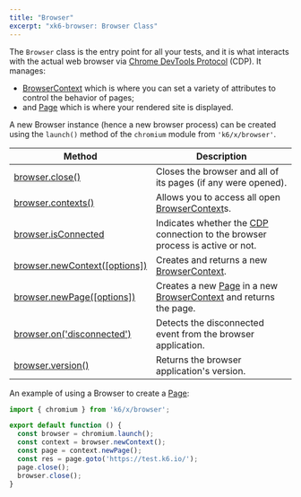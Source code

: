 ```yaml
---
title: "Browser"
excerpt: "xk6-browser: Browser Class"
---
```


The `Browser` class is the entry point for all your tests, and it is what interacts with the actual web browser via [Chrome DevTools Protocol](https://chromedevtools.github.io/devtools-protocol/) (CDP). It manages:
- [BrowserContext](/javascript-api/xk6-browser/browsercontext/) which is where you can set a variety of attributes to control the behavior of pages;
- and [Page](/javascript-api/xk6-browser/page/) which is where your rendered site is displayed.

A new Browser instance (hence a new browser process) can be created using the `launch()` method of the `chromium` module from `'k6/x/browser'`.

| Method                                                                                    | Description                                                                                                                                           |
|-------------------------------------------------------------------------------------------|-------------------------------------------------------------------------------------------------------------------------------------------------------|
| [browser.close()](/javascript-api/xk6-browser/browser/close)                              | Closes the browser and all of its pages (if any were opened).                                                                                         |
| [browser.contexts()](/javascript-api/xk6-browser/browser/contexts)                        | Allows you to access all open [BrowserContext](/javascript-api/xk6-browser/browsercontext/)s.                                                        |
| [browser.isConnected](/javascript-api/xk6-browser/browser/isconnected) <BWIPT id="453"/>  | Indicates whether the [CDP](https://chromedevtools.github.io/devtools-protocol/) connection to the browser process is active or not.                  |
| [browser.newContext([options])](/javascript-api/xk6-browser/browser/newcontext/) <BWIPT id="455"/> | Creates and returns a new [BrowserContext](/javascript-api/xk6-browser/browsercontext/).                                                             |
| [browser.newPage([options])](/javascript-api/xk6-browser/browser/newpage)  <BWIPT id="455"/>       | Creates a new [Page](/javascript-api/xk6-browser/page/) in a new [BrowserContext](/javascript-api/xk6-browser/browsercontext/) and returns the page. |
| [browser.on('disconnected')](/javascript-api/xk6-browser/browser/on) | Detects the disconnected event from the browser application. |
| [browser.version()](/javascript-api/xk6-browser/browser/version)                          | Returns the browser application's version.                                                                                                            |

An example of using a Browser to create a [Page](/javascript-api/xk6-browser/page):

```javascript
import { chromium } from 'k6/x/browser';

export default function () {
  const browser = chromium.launch();
  const context = browser.newContext();
  const page = context.newPage();
  const res = page.goto('https://test.k6.io/');
  page.close();
  browser.close();
}
```
